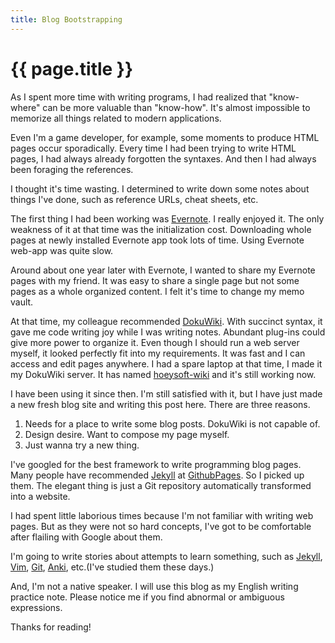 ```yaml
---
title: Blog Bootstrapping
---
```

{{ page.title }}
================
As I spent more time with writing programs, I had realized that "know-where" can be more valuable than "know-how". It's almost impossible to memorize all things related to modern applications.

Even I'm a game developer, for example, some moments to produce HTML pages occur sporadically. Every time I had been trying to write HTML pages, I had always already forgotten the syntaxes. And then I had always been foraging the references.

I thought it's time wasting. I determined to write down some notes about things I've done, such as reference URLs, cheat sheets, etc.

The first thing I had been working was [Evernote]. I really enjoyed it. The only weakness of it at that time was the initialization cost. Downloading whole pages at newly installed Evernote app took lots of time. Using Evernote web-app was quite slow.

Around about one year later with Evernote, I wanted to share my Evernote pages with my friend. It was easy to share a single page but not some pages as a whole organized content. I felt it's time to change my memo vault.

At that time, my colleague recommended [DokuWiki]. With succinct syntax, it gave me code writing joy while I was writing notes. Abundant plug-ins could give more power to organize it. Even though I should run a web server myself, it looked perfectly fit into my requirements. It was fast and I can access and edit pages anywhere. I had a spare laptop at that time, I made it my DokuWiki server. It has named [hoeysoft-wiki] and it's still working now.

I have been using it since then. I'm still satisfied with it, but I have just made a new fresh blog site and writing this post here. There are three reasons.

1. Needs for a place to write some blog posts. DokuWiki is not capable of.
2. Design desire. Want to compose my page myself.
3. Just wanna try a new thing.

I've googled for the best framework to write programming blog pages. Many people have recommended [Jekyll] at [GithubPages]. So I picked up them. The elegant thing is just a Git repository automatically transformed into a website.

I had spent little laborious times because I'm not familiar with writing web pages. But as they were not so hard concepts, I've got to be comfortable after flailing with Google about them.

I'm going to write stories about attempts to learn something, such as [Jekyll], [Vim], [Git], [Anki], etc.(I've studied them these days.)

And, I'm not a native speaker. I will use this blog as my English writing practice note. Please notice me if you find abnormal or ambiguous expressions.

Thanks for reading!

[Evernote]: http://evernote.com "Evernote" 
[DokuWiki]: http://dokuwiki.org "DokuWiki"
[hoeysoft-wiki]: http://wiki.hoeysoft.com "hoeysoft-wiki"

[Jekyll]: http://jekyllrb.com/ "Jekyll"
[GithubPages]: https://pages.github.com/ "GithubPages"
[Vim]: http://www.vim.org "Vim"
[Git]: http://git-scm.com "Git"
[Anki]: http://ankisrs.net/ "Anki" 
